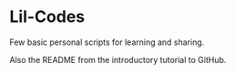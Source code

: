 # Lil-Codes
Few basic personal scripts for learning and sharing.

Also the README from the introductory tutorial to GitHub.
